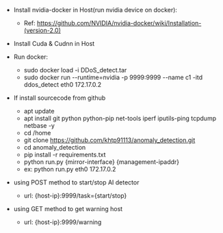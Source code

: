 * Install nvidia-docker in Host(run nvidia device on docker):
    * Ref: https://github.com/NVIDIA/nvidia-docker/wiki/Installation-(version-2.0)
* Install Cuda & Cudnn in Host

* Run docker:
    * sudo docker load -i DDoS_detect.tar
    * sudo docker run --runtime=nvidia -p 9999:9999 --name c1 -itd ddos_detect eth0 172.17.0.2

* If install sourcecode from github
    * apt update
    * apt install git python python-pip net-tools iperf iputils-ping tcpdump netbase -y
    * cd /home
    * git clone https://github.com/khtp91113/anomaly_detection.git
    * cd anomaly_detection
    * pip install -r requirements.txt
    * python run.py {mirror-interface} {management-ipaddr}
    * ex: python run.py eth0 172.17.0.2

* using POST method to start/stop AI detector

    * url: {host-ip}:9999/task={start/stop}

* using GET method to get warning host

    * url: {host-ip}:9999/warning

